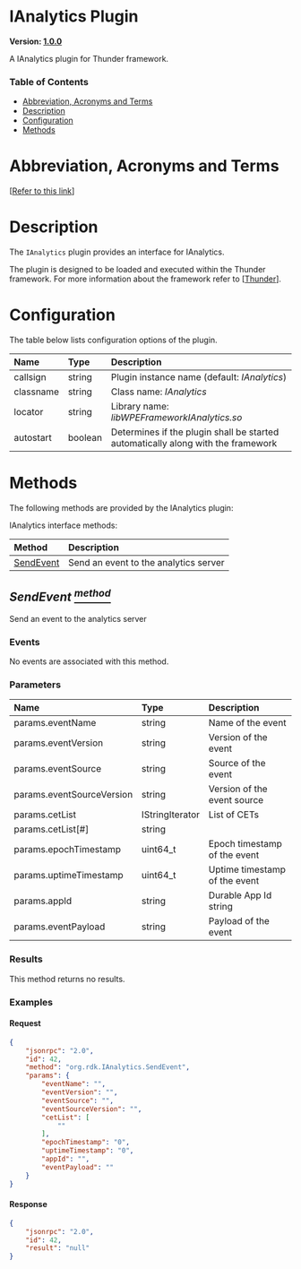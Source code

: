 <!-- Generated automatically, DO NOT EDIT! -->
<a id="head.IAnalytics_Plugin"></a>
# IAnalytics Plugin

**Version: [1.0.0](https://github.com/rdkcentral/rdkservices/blob/main/IAnalytics/CHANGELOG.md)**

A IAnalytics plugin for Thunder framework.

### Table of Contents

- [Abbreviation, Acronyms and Terms](#head.Abbreviation,_Acronyms_and_Terms)
- [Description](#head.Description)
- [Configuration](#head.Configuration)
- [Methods](#head.Methods)

<a id="head.Abbreviation,_Acronyms_and_Terms"></a>
# Abbreviation, Acronyms and Terms

[[Refer to this link](userguide/aat.md)]

<a id="head.Description"></a>
# Description

The `IAnalytics` plugin provides an interface for IAnalytics.

The plugin is designed to be loaded and executed within the Thunder framework. For more information about the framework refer to [[Thunder](#ref.Thunder)].

<a id="head.Configuration"></a>
# Configuration

The table below lists configuration options of the plugin.

| Name | Type | Description |
| :-------- | :-------- | :-------- |
| callsign | string | Plugin instance name (default: *IAnalytics*) |
| classname | string | Class name: *IAnalytics* |
| locator | string | Library name: *libWPEFrameworkIAnalytics.so* |
| autostart | boolean | Determines if the plugin shall be started automatically along with the framework |

<a id="head.Methods"></a>
# Methods

The following methods are provided by the IAnalytics plugin:

IAnalytics interface methods:

| Method | Description |
| :-------- | :-------- |
| [SendEvent](#method.SendEvent) | Send an event to the analytics server |

<a id="method.SendEvent"></a>
## *SendEvent [<sup>method</sup>](#head.Methods)*

Send an event to the analytics server

### Events
No events are associated with this method.
### Parameters
| Name | Type | Description |
| :-------- | :-------- | :-------- |
| params.eventName | string | Name of the event |
| params.eventVersion | string | Version of the event |
| params.eventSource | string | Source of the event |
| params.eventSourceVersion | string | Version of the event source |
| params.cetList | IStringIterator | List of CETs |
| params.cetList[#] | string |  |
| params.epochTimestamp | uint64_t | Epoch timestamp of the event |
| params.uptimeTimestamp | uint64_t | Uptime timestamp of the event |
| params.appId | string | Durable App Id string |
| params.eventPayload | string | Payload of the event |
### Results
This method returns no results.

### Examples


#### Request

```json
{
    "jsonrpc": "2.0",
    "id": 42,
    "method": "org.rdk.IAnalytics.SendEvent",
    "params": {
        "eventName": "",
        "eventVersion": "",
        "eventSource": "",
        "eventSourceVersion": "",
        "cetList": [
            ""
        ],
        "epochTimestamp": "0",
        "uptimeTimestamp": "0",
        "appId": "",
        "eventPayload": ""
    }
}
```

#### Response

```json
{
    "jsonrpc": "2.0",
    "id": 42,
    "result": "null"
}
```

